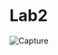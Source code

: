 # Lab2


![Capture](https://user-images.githubusercontent.com/63107268/231786809-b4d4839f-467a-4933-82cc-5b0d2eec3cba.PNG)
